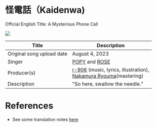 # 怪電話（Kaidenwa)

Official English Title: A Mysterious Phone Call

![](https://static.wikia.nocookie.net/v__/images/6/66/Kaidenwa_thumbnail.png/revision/latest?cb=20230807123523&path-prefix=vocaloidlyrics)

| Title                     | Description                                                                                                                                              |
| ------------------------- | -------------------------------------------------------------------------------------------------------------------------------------------------------- |
| Original song upload date | August 4, 2023                                                                                                                                           |
| Singer                    | [POPY](https://arc.net/l/quote/cluvhusz) and [ROSE](<https://vocaloidlyrics.fandom.com/wiki/ROSE_(CeVIO)>)                                               |
| Producer(s)               | [r-906](https://vocaloidlyrics.fandom.com/wiki/R-906) (music, lyrics, illustration),<br />[Nakamura Ryouma](https://arc.net/l/quote/csxmhvpf)(mastering) |
| Description               | "So here, swallow the needle."                                                                                                                           |

# References

- See some translation notes [here](<https://vocaloidlyrics.fandom.com/wiki/%E6%80%AA%E9%9B%BB%E8%A9%B1_(Kaidenwa)#cite_ref-1>)
